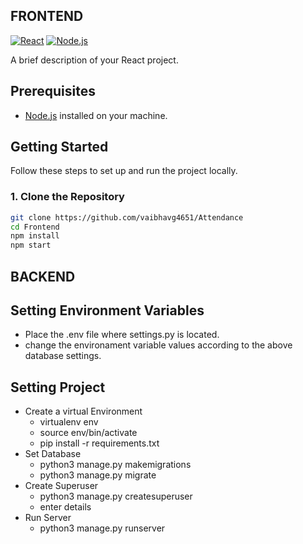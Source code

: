 ## FRONTEND
[![React](https://img.shields.io/badge/React-%5E17.0.0-blue)](https://reactjs.org/)
[![Node.js](https://img.shields.io/badge/Node.js-%5E14.0.0-green)](https://nodejs.org/)

A brief description of your React project.

## Prerequisites

- [Node.js](https://nodejs.org/) installed on your machine.

## Getting Started

Follow these steps to set up and run the project locally.

### 1. Clone the Repository

```bash
git clone https://github.com/vaibhavg4651/Attendance
cd Frontend
npm install
npm start
```

## BACKEND
## Setting Environment Variables
* Place the .env file where settings.py is located.
* change the environament variable values according to the above database settings.

## Setting Project
* Create a virtual Environment
  * virtualenv env
  * source env/bin/activate
  * pip install -r requirements.txt
* Set Database
  * python3 manage.py makemigrations
  * python3 manage.py migrate
* Create Superuser
  * python3 manage.py createsuperuser
  * enter details
* Run Server
  * python3 manage.py runserver 